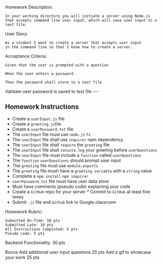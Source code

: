Homework Description:

    In your working directory you will initiate a server using Node.js that accepts command line user input, which will save user input to a text file.


User Story:

    As a student I want to create a server that accepts user input 
    in the command line so that I know how to create a server.


Acceptance Criteria:

    Given that the user is prompted with a question

    When the user enters a password

    Then the password shall store to a text file


Validate user password is saved to text file  ---
 ## Homework Instructions  
* Create a `userInput.js` file  
* Create a `greeting.js`file
 * Create a `userPassword.txt` file 
* The `userInput` file must use `node.js` `fs` 
 * The `userInput` file shall use `inquirer` npm dependency 
* The `userInput` file shall `require` the `greeting` file  
* The `userInput` file shall `console.log` your greeting before `userQuestions`
 * The `userInput` file must include a `function` called `userQuestions` 
* The `function` `userQuestions` should prompt user input 
* The `greeting` file must use `module.exports`  
* The `greeting` file mush have a `greeting variable` with a `string` value 
* Complete a `npm install` `npm inquirer` 
* `userPassword.txt` file must have user data store 
* Must have comments (pseudo code) explaining your code  
* Create a `GitHub` repo for your server * Commit to `GitHub` at least five times 
* Submit `.js` file and `Github` link to Google classroom

Homework Rubric:

    Submitted On-Time: 50 pts
    Submitted Late: 10 pts
    All Instructions Completed: 5 pts
    Pseudo code: 5 pts


Backend Functionality: 30 pts

Bonus
Add additional user input questions 25 pts
Add a gif to showcase your work 25 pts

